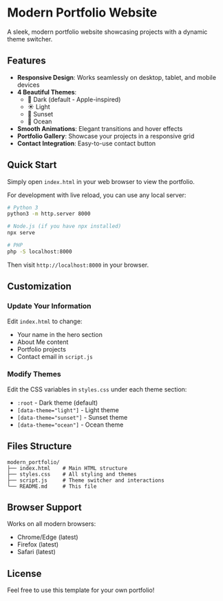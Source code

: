 # Modern Portfolio Website

A sleek, modern portfolio website showcasing projects with a dynamic theme switcher.

## Features

- **Responsive Design**: Works seamlessly on desktop, tablet, and mobile devices
- **4 Beautiful Themes**: 
  - 🌙 Dark (default - Apple-inspired)
  - ☀️ Light
  - 🌅 Sunset
  - 🌊 Ocean
- **Smooth Animations**: Elegant transitions and hover effects
- **Portfolio Gallery**: Showcase your projects in a responsive grid
- **Contact Integration**: Easy-to-use contact button

## Quick Start

Simply open `index.html` in your web browser to view the portfolio.

For development with live reload, you can use any local server:

```bash
# Python 3
python3 -m http.server 8000

# Node.js (if you have npx installed)
npx serve

# PHP
php -S localhost:8000
```

Then visit `http://localhost:8000` in your browser.

## Customization

### Update Your Information
Edit `index.html` to change:
- Your name in the hero section
- About Me content
- Portfolio projects
- Contact email in `script.js`

### Modify Themes
Edit the CSS variables in `styles.css` under each theme section:
- `:root` - Dark theme (default)
- `[data-theme="light"]` - Light theme
- `[data-theme="sunset"]` - Sunset theme
- `[data-theme="ocean"]` - Ocean theme

## Files Structure

```
modern_portfolio/
├── index.html    # Main HTML structure
├── styles.css    # All styling and themes
├── script.js     # Theme switcher and interactions
└── README.md     # This file
```

## Browser Support

Works on all modern browsers:
- Chrome/Edge (latest)
- Firefox (latest)
- Safari (latest)

## License

Feel free to use this template for your own portfolio!